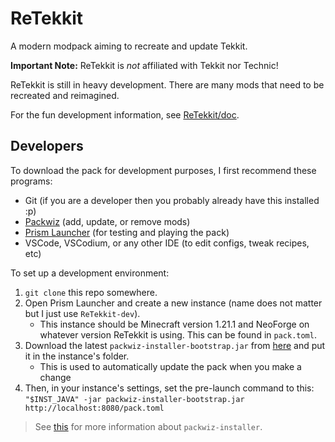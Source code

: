 # ReTekkit

A modern modpack aiming to recreate and update Tekkit.

**Important Note:** ReTekkit is *not* affiliated with Tekkit nor Technic!

ReTekkit is still in heavy development. There are many mods that need to be
recreated and reimagined.

For the fun development information, see [ReTekkit/doc](https://github.com/ReTekkit/doc).

## Developers

To download the pack for development purposes, I first recommend these programs:

- Git (if you are a developer then you probably already have this installed :p)
- [Packwiz](https://packwiz.infra.link/) (add, update, or remove mods)
- [Prism Launcher](https://prismlauncher.org/) (for testing and playing the pack)
- VSCode, VSCodium, or any other IDE (to edit configs, tweak recipes, etc)

To set up a development environment:

1. `git clone` this repo somewhere.
2. Open Prism Launcher and create a new instance (name does not matter but I
just use `ReTekkit-dev`).
	- This instance should be Minecraft version 1.21.1 and NeoForge on
	whatever version ReTekkit is using. This can be found in `pack.toml`.
3. Download the latest `packwiz-installer-bootstrap.jar` from
[here](https://github.com/packwiz/packwiz-installer-bootstrap/releases) and put
it in the instance's folder.
	- This is used to automatically update the pack when you make a change
4. Then, in your instance's settings, set the pre-launch command to this:
`"$INST_JAVA" -jar packwiz-installer-bootstrap.jar http://localhost:8080/pack.toml`

> See [this](https://packwiz.infra.link/tutorials/installing/packwiz-installer/)
for more information about `packwiz-installer`.
